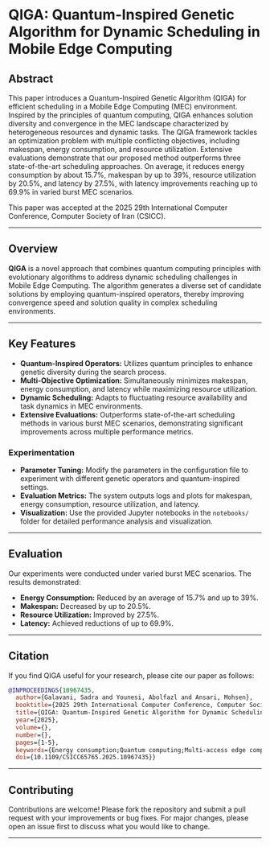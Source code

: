 # QIGA: Quantum-Inspired Genetic Algorithm for Dynamic Scheduling in Mobile Edge Computing

## Abstract

This paper introduces a Quantum-Inspired Genetic Algorithm (QIGA) for efficient scheduling in a Mobile Edge Computing (MEC) environment. Inspired by the principles of quantum computing, QIGA enhances solution diversity and convergence in the MEC landscape characterized by heterogeneous resources and dynamic tasks. The QIGA framework tackles an optimization problem with multiple conflicting objectives, including makespan, energy consumption, and resource utilization. Extensive evaluations demonstrate that our proposed method outperforms three state-of-the-art scheduling approaches. On average, it reduces energy consumption by about 15.7%, makespan by up to 39%, resource utilization by 20.5%, and latency by 27.5%, with latency improvements reaching up to 69.9% in varied burst MEC scenarios.

This paper was accepted at the 2025 29th International Computer Conference, Computer Society of Iran (CSICC).

---

## Overview

**QIGA** is a novel approach that combines quantum computing principles with evolutionary algorithms to address dynamic scheduling challenges in Mobile Edge Computing. The algorithm generates a diverse set of candidate solutions by employing quantum-inspired operators, thereby improving convergence speed and solution quality in complex scheduling environments.

---

## Key Features

- **Quantum-Inspired Operators:** Utilizes quantum principles to enhance genetic diversity during the search process.
- **Multi-Objective Optimization:** Simultaneously minimizes makespan, energy consumption, and latency while maximizing resource utilization.
- **Dynamic Scheduling:** Adapts to fluctuating resource availability and task dynamics in MEC environments.
- **Extensive Evaluations:** Outperforms state-of-the-art scheduling methods in various burst MEC scenarios, demonstrating significant improvements across multiple performance metrics.


### Experimentation

- **Parameter Tuning:** Modify the parameters in the configuration file to experiment with different genetic operators and quantum-inspired settings.
- **Evaluation Metrics:** The system outputs logs and plots for makespan, energy consumption, resource utilization, and latency.
- **Visualization:** Use the provided Jupyter notebooks in the `notebooks/` folder for detailed performance analysis and visualization.

---

## Evaluation

Our experiments were conducted under varied burst MEC scenarios. The results demonstrated:
- **Energy Consumption:** Reduced by an average of 15.7% and up to 39%.
- **Makespan:** Decreased by up to 20.5%.
- **Resource Utilization:** Improved by 27.5%.
- **Latency:** Achieved reductions of up to 69.9%.

---

## Citation

If you find QIGA useful for your research, please cite our paper as follows:
```bibtex
@INPROCEEDINGS{10967435,
  author={Galavani, Sadra and Younesi, Abolfazl and Ansari, Mohsen},
  booktitle={2025 29th International Computer Conference, Computer Society of Iran (CSICC)}, 
  title={QIGA: Quantum-Inspired Genetic Algorithm for Dynamic Scheduling in Mobile Edge Computing}, 
  year={2025},
  volume={},
  number={},
  pages={1-5},
  keywords={Energy consumption;Quantum computing;Multi-access edge computing;Processor scheduling;Dynamic scheduling;Resource management;Optimization;Tuning;Genetic algorithms;Convergence;Quantum Computing;Scheduling;Mobile Edge Computing;Multi Objective Optimization},
  doi={10.1109/CSICC65765.2025.10967435}}

```

---

## Contributing

Contributions are welcome! Please fork the repository and submit a pull request with your improvements or bug fixes. For major changes, please open an issue first to discuss what you would like to change.

---
